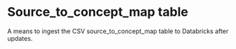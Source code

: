 # Source_to_concept_map table

A means to ingest the CSV source_to_concept_map table to Databricks after updates.
